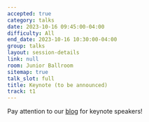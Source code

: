 ```yaml
---
accepted: true
category: talks
date: 2023-10-16 09:45:00-04:00
difficulty: All
end_date: 2023-10-16 10:30:00-04:00
group: talks
layout: session-details
link: null
room: Junior Ballroom
sitemap: true
talk_slot: full
title: Keynote (to be announced)
track: t1
---
```


Pay attention to our [blog](/news/) for keynote speakers!
